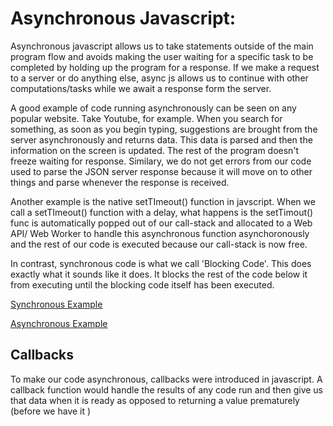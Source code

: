 # Asynchronous Javascript: 
Asynchronous javascript allows us to take statements outside of the main program flow and avoids making the user waiting for a specific task to be completed by holding up the program for a response. If we make a request to a server or do anything else, async js allows us to continue with other computations/tasks while we await a response form the server. 

A good example of code running asynchronously can be seen on any popular website. Take Youtube, for example. When you search for something, as soon as you begin typing, suggestions are brought from the server asynchronously and returns data. This data is parsed and then the information on the screen is updated. The rest of the program doesn't freeze waiting for response. Similary, we do not get errors from our code used to parse the JSON server response because it will move on to other things and parse whenever the response is received. 

Another example is the native setTImeout() function in javscript. When we call a setTImeout() function with a delay, what happens is the setTimout() func is automatically popped out of our call-stack and allocated to a Web API/ Web Worker to handle this asynchronous function asynchoronously and the rest of our code is executed because our call-stack is now free. 

In contrast, synchronous code is what we call 'Blocking Code'. This does exactly what it sounds like it does. It blocks the rest of the code below it from executing until the blocking code itself has been executed. 

[Synchronous Example](./SyncVsAsync/sync.js)

[Asynchronous Example](./SyncVsAsync/async.js)

## Callbacks 
To make our code asynchronous, callbacks were introduced in javascript. A callback function would handle the results of any code run and then give us that data when it is ready as opposed to returning a value prematurely (before we have it )
